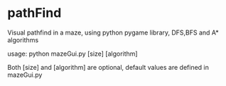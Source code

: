 # pathFind

Visual pathfind in a maze, using python pygame library, DFS,BFS and A* algorithms



usage: python mazeGui.py [size] [algorithm]

Both [size] and [algorithm] are optional, default values are defined in mazeGui.py
